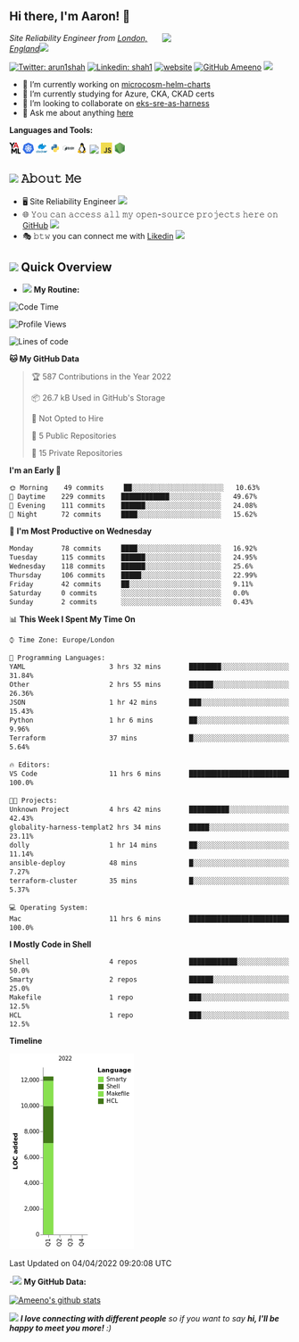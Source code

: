 <h2> Hi there, I'm Aaron!  👋 </h2>
<img align='right' src="https://media.giphy.com/media/M9gbBd9nbDrOTu1Mqx/giphy.gif" width="230">

<p><em>Site Reliability Engineer from <a href="http://london.gov.uk">London, England</a><img src="https://media.giphy.com/media/fYSnHlufseco8Fh93Z/giphy.gif" width="30"></br>
</em></p>


[![Twitter: arun1shah](https://img.shields.io/twitter/follow/Arun1Shah?style=social)](https://twitter.com/arun1shah)
[![Linkedin: shah1](https://img.shields.io/badge/-shah1-blue?style=flat-square&logo=Linkedin&logoColor=white&link=https://www.linkedin.com/in/shah1/)](https://www.linkedin.com/in/shah1/)
[![website](https://img.shields.io/badge/Website-46a2f1.svg?&style=flat-square&logo=Google-Chrome&logoColor=white&link=https://www.ashah.uk/)](https://www.ashah.uk/)
[![GitHub Ameeno](https://img.shields.io/github/followers/ameeno?label=follow&style=social)](https://github.com/ameeno)
![](https://visitor-badge.glitch.me/badge?page_id=ameeno.ameeno)


- 🔭 I’m currently working on [microcosm-helm-charts](https://github.com/ameeno-globality/helm-charts)
- 🌱 I’m currently studying for Azure, CKA, CKAD certs
- 👯 I’m looking to collaborate on [eks-sre-as-harness](https://github.com/ameeno-globality/eks-sre-as-harness)
- 💬 Ask me about anything [here](https://github.com/ameeno-globality/ameeno-globality/issues)

**Languages and Tools:**  

<code><img height="20" src="https://raw.githubusercontent.com/github/explore/80688e429a7d4ef2fca1e82350fe8e3517d3494d/topics/yaml/yaml.png"></code>
<code><img height="20" src="https://raw.githubusercontent.com/github/explore/80688e429a7d4ef2fca1e82350fe8e3517d3494d/topics/kubernetes/kubernetes.png"></code>
<code><img height="20" src="https://raw.githubusercontent.com/github/explore/5c058a388828bb5fde0bcafd4bc867b5bb3f26f3/topics/docker/docker.png"></code>
<code><img height="20" src="https://raw.githubusercontent.com/github/explore/80688e429a7d4ef2fca1e82350fe8e3517d3494d/topics/python/python.png"></code>
<code><img height="20" src="https://raw.githubusercontent.com/github/explore/80688e429a7d4ef2fca1e82350fe8e3517d3494d/topics/bash/bash.png"></code>
<code><img height="20" src="https://raw.githubusercontent.com/github/explore/80688e429a7d4ef2fca1e82350fe8e3517d3494d/topics/linux/linux.png"></code>
<code><img height="20" src="https://raw.githubusercontent.com/github/explore/80688e429a7d4ef2fca1e82350fe8e3517d3494d/topics/helm/helm.png"></code>
<code><img height="20" src="https://raw.githubusercontent.com/github/explore/80688e429a7d4ef2fca1e82350fe8e3517d3494d/topics/javascript/javascript.png"></code>
<code><img height="20" src="https://raw.githubusercontent.com/github/explore/80688e429a7d4ef2fca1e82350fe8e3517d3494d/topics/nodejs/nodejs.png"></code>  


## <img src="https://media.giphy.com/media/VgCDAzcKvsR6OM0uWg/giphy.gif" width="50"> 𝙰𝚋𝚘𝚞𝚝 𝙼𝚎
- 🖥 Site Reliability Engineer <img src="https://media.giphy.com/media/WUlplcMpOCEmTGBtBW/giphy.gif" width="30">
- 🌐 𝚈𝚘𝚞 𝚌𝚊𝚗 𝚊𝚌𝚌𝚎𝚜𝚜 𝚊𝚕𝚕 𝚖𝚢 𝚘𝚙𝚎𝚗-𝚜𝚘𝚞𝚛𝚌𝚎 𝚙𝚛𝚘𝚓𝚎𝚌𝚝𝚜 𝚑𝚎𝚛𝚎 𝚘𝚗 [GitHub](https://github.com/Ameeno) <img src="https://media.giphy.com/media/Y01wot3Bt9Bpdz8xvs/giphy.gif" width="30">
- 🎭 𝚋𝚝𝚠 you can connect me with [Likedin](https://www.linkedin.com/in/shah1/) <img src="https://media.giphy.com/media/HQTYdpx1yhxWpugAi2/giphy.gif" width="30">



## <img src="https://media.giphy.com/media/LPfvhoIwJj0u239wI9/giphy.gif" width="50"> Quick Overview


- <img src="https://media.giphy.com/media/gCWkRsa39liKgD0GLW/giphy.gif" width="50"> **My Routine:** 


<!--START_SECTION:waka-->
![Code Time](http://img.shields.io/badge/Code%20Time-745%20hrs%2020%20mins-blue)

![Profile Views](http://img.shields.io/badge/Profile%20Views-0-blue)

![Lines of code](https://img.shields.io/badge/From%20Hello%20World%20I%27ve%20Written-12%20Thousand%20lines%20of%20code-blue)

**🐱 My GitHub Data** 

> 🏆 587 Contributions in the Year 2022
 > 
> 📦 26.7 kB Used in GitHub's Storage 
 > 
> 🚫 Not Opted to Hire
 > 
> 📜 5 Public Repositories 
 > 
> 🔑 15 Private Repositories  
 > 
**I'm an Early 🐤** 

```text
🌞 Morning    49 commits     ██░░░░░░░░░░░░░░░░░░░░░░░   10.63% 
🌆 Daytime    229 commits    ████████████░░░░░░░░░░░░░   49.67% 
🌃 Evening    111 commits    ██████░░░░░░░░░░░░░░░░░░░   24.08% 
🌙 Night      72 commits     ████░░░░░░░░░░░░░░░░░░░░░   15.62%

```
📅 **I'm Most Productive on Wednesday** 

```text
Monday       78 commits     ████░░░░░░░░░░░░░░░░░░░░░   16.92% 
Tuesday      115 commits    ██████░░░░░░░░░░░░░░░░░░░   24.95% 
Wednesday    118 commits    ██████░░░░░░░░░░░░░░░░░░░   25.6% 
Thursday     106 commits    █████░░░░░░░░░░░░░░░░░░░░   22.99% 
Friday       42 commits     ██░░░░░░░░░░░░░░░░░░░░░░░   9.11% 
Saturday     0 commits      ░░░░░░░░░░░░░░░░░░░░░░░░░   0.0% 
Sunday       2 commits      ░░░░░░░░░░░░░░░░░░░░░░░░░   0.43%

```


📊 **This Week I Spent My Time On** 

```text
⌚︎ Time Zone: Europe/London

💬 Programming Languages: 
YAML                     3 hrs 32 mins       ████████░░░░░░░░░░░░░░░░░   31.84% 
Other                    2 hrs 55 mins       ██████░░░░░░░░░░░░░░░░░░░   26.36% 
JSON                     1 hr 42 mins        ███░░░░░░░░░░░░░░░░░░░░░░   15.43% 
Python                   1 hr 6 mins         ██░░░░░░░░░░░░░░░░░░░░░░░   9.96% 
Terraform                37 mins             █░░░░░░░░░░░░░░░░░░░░░░░░   5.64%

🔥 Editors: 
VS Code                  11 hrs 6 mins       █████████████████████████   100.0%

🐱‍💻 Projects: 
Unknown Project          4 hrs 42 mins       ██████████░░░░░░░░░░░░░░░   42.43% 
globality-harness-templat2 hrs 34 mins       █████░░░░░░░░░░░░░░░░░░░░   23.11% 
dolly                    1 hr 14 mins        ██░░░░░░░░░░░░░░░░░░░░░░░   11.14% 
ansible-deploy           48 mins             █░░░░░░░░░░░░░░░░░░░░░░░░   7.27% 
terraform-cluster        35 mins             █░░░░░░░░░░░░░░░░░░░░░░░░   5.37%

💻 Operating System: 
Mac                      11 hrs 6 mins       █████████████████████████   100.0%

```

**I Mostly Code in Shell** 

```text
Shell                    4 repos             ████████████░░░░░░░░░░░░░   50.0% 
Smarty                   2 repos             ██████░░░░░░░░░░░░░░░░░░░   25.0% 
Makefile                 1 repo              ███░░░░░░░░░░░░░░░░░░░░░░   12.5% 
HCL                      1 repo              ███░░░░░░░░░░░░░░░░░░░░░░   12.5%

```


**Timeline**

![Chart not found](https://raw.githubusercontent.com/ameeno-globality/ameeno-globality/master/charts/bar_graph.png) 


 Last Updated on 04/04/2022 09:20:08 UTC
<!--END_SECTION:waka-->




-**<img src="https://media.giphy.com/media/jUQHpQ3UjFBfRlQekP/giphy.gif" width="50"> My GitHub Data:** 
<p align=""> 


<a href="#">
  <img align="center" src="https://github-readme-stats-nine-phi-24.vercel.app/api?username=ameeno-globality&show_icons=true&include_all_commits=true&theme=material-palenight&count_private=true&custom_title=In%20the%20last%2012%20months&hide=prs" alt="Ameeno's github stats" />
</a>
 
 
 <img src="https://media.giphy.com/media/LnQjpWaON8nhr21vNW/giphy.gif" width="60"> <em><b>I love connecting with different people</b> so if you want to say <b>hi, I'll be happy to meet you more!</b> :)</em>


<!---
Hey Visitor , Thanks for downloading my readme.md , 
If you like my work , please give a shout out 🥺👉👈
Edit the necessary fields and enjoy!
Happy Customisation!!!
--->

